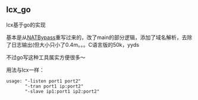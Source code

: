 ## lcx_go
lcx基于go的实现

基本是从[NATBypass](https://github.com/cw1997/NATBypass)重写过来的，改了main的部分逻辑，添加了域名解析，去除了日志输出(但大小只小了0.4m。。。C语言版的50k，yyds

不过go写这种工具属实方便很多～

用法与lcx一样：
```
usage: "-listen port1 port2"
       "-tran port1 ip:port2"
       "-slave ip1:port1 ip2:port2"
```

